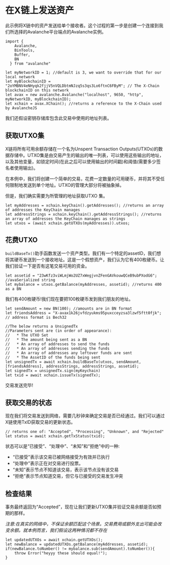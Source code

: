 # 在X链上发送资产

此示例将X链中的资产发送给单个接收者。这个过程的第一步是创建一个连接到我们所选择的Avalanche平台端点的Avalanche实例。

```text
import {
    Avalanche,
    BinTools,
    Buffer,
    BN
  } from "avalanche" 

let myNetworkID = 1; //default is 3, we want to override that for our local network
let myBlockchainID = "2oYMBNV4eNHyqk2fjjV5nVQLDbtmNJzq5s3qs3Lo6ftnC6FByM"; // The X-Chain blockchainID on this network
let avax = new avalanche.Avalanche("localhost", 9650, "http", myNetworkID, myBlockchainID);
let xchain = avax.XChain(); //returns a reference to the X-Chain used by AvalancheJS
```

我们还假设密钥存储库包含此交易中使用的地址列表。

## 获取UTXO集 

X链将所有可用余额存储在一个名为Unspent Transaction Outputs\(UTXOs\)的数据存储中。UTXO集是由交易产生的输出的唯一列表，可以使用这些输出的地址，以及其他变量，如锁定时间(在此之后可以使用输出的时间戳)和阈值(需要多少签名者使用输出)。

在本例中，我们将创建一个简单的交易，花费一定数量的可用硬币，并将其不受任何限制地发送到单个地址。UTXO的管理大部分将被抽象掉。

但是，我们确实需要为所管理的地址获取UTXO 集。

```text
let myAddresses = xchain.keyChain().getAddresses(); //returns an array of addresses the KeyChain manages
let addressStrings = xchain.keyChain().getAddressStrings(); //returns an array of addresses the KeyChain manages as strings
let utxos = (await xchain.getUTXOs(myAddresses)).utxos;
```

## 花费UTXO

`buildBaseTx()`助手函数发送一个资产类型。我们有一个特定的assetID，我们想将其硬币发送到一个接收地址。这是一个假想资产，我们认为它有400枚硬币。让我们验证一下是否有这笔交易可用的资金。

```text
let assetid = "23wKfz3viWLmjWo2UZ7xWegjvnZFenGAVkouwQCeB9ubPXodG6"; //avaSerialized string
let mybalance = utxos.getBalance(myAddresses, assetid); //returns 400 as a BN
```

我们有400枚硬币!我们现在要把100枚硬币发到我们朋友的地址。

```text
let sendAmount = new BN(100); //amounts are in BN format
let friendsAddress = "X-avax1k26jvfdzyukms95puxcceyzsa3lzwf5ftt0fjk"; // address format is Bech32

//The below returns a UnsignedTx
//Parameters sent are (in order of appearance):
//   * The UTXO Set
//   * The amount being sent as a BN
//   * An array of addresses to send the funds
//   * An array of addresses sending the funds
//   * An array of addresses any leftover funds are sent
//   * The AssetID of the funds being sent
let unsignedTx = await xchain.buildBaseTx(utxos, sendAmount, [friendsAddress], addressStrings, addressStrings, assetid);
let signedTx = unsignedTx.sign(myKeychain)
let txid = await xchain.issueTx(signedTx);
```

交易发送完毕!

## 获取交易的状态

现在我们将交易发送到网络，需要几秒钟来确定交易是否已经通过。我们可以通过X链使用TxID获取交易的更新状态。

```text
// returns one of: "Accepted", "Processing", "Unknown", and "Rejected"
let status = await xchain.getTxStatus(txid);
```

状态可以是“已接受”、“处理中”、“未知”和“拒绝”中的一种:

* “已接受”表示该交易已被网络接受为有效并已执行
* “处理中”表示正在对交易进行投票。
* “未知”表示节点不知道该交易，表示该节点没有该交易
* “拒绝”表示节点知道交易，但它与已接受的交易发生冲突

## 检查结果

事务最终返回为“Accepted”，现在让我们更新UTXO集并验证交易余额是否如预期的那样。

_注意:在真实的网络中，不保证余额匹配这个场景。交易费用或额外支出可能会改变余额。就本例而言，我们假设这两种情况都不存在_

```text
let updatedUTXOs = await xchain.getUTXOs();
let newBalance = updatedUTXOs.getBalance(myAddresses, assetid);
if(newBalance.toNumber() != mybalance.sub(sendAmount).toNumber()){
    throw Error("heyyy these should equal!");
}
```

<!--stackedit_data:
eyJoaXN0b3J5IjpbLTUwNjI1NDg0NCwtOTEyNTc0MTgxLDE5OD
c1MjM0ODgsLTEwMjg0MDQ0MjIsLTMyNDc1MzA3N119
-->